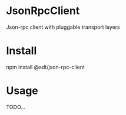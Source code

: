 # JsonRpcClient

Json-rpc client with pluggable transport layers

# Install

npm install @adt/json-rpc-client

# Usage

TODO...
